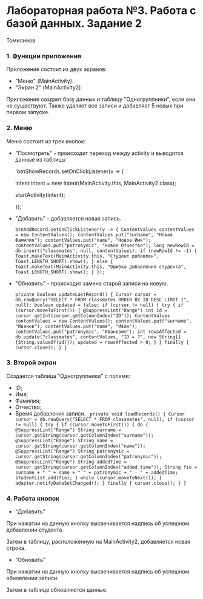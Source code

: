 # Лабораторная работа №3. Работа с базой данных. Задание 2
Томилинов
### 1. Функции приложения
Приложение состоит из двух экранов:
- "Меню" (MainActivity).
- "Экран 2" (MainActivity2).

Приложение создает базу данных и таблицу "Одногруппники", если они не существуют. Также удаляет все записи и добавляет 5 новых при первом запуске.
### 2. Меню
Меню состоит из трех кнопок:
- "Посмотреть" - происходит переход между activity и выводятся данные из таблицы

  `btnShowRecords.setOnClickListener(v -> {

  Intent intent = new Intent(MainActivity.this, MainActivity2.class);

  startActivity(intent);

  });`

- "Добавить" - добавляется новая запись.

  `btnAddRecord.setOnClickListener(v -> {
  ContentValues contentValues = new ContentValues();
  contentValues.put("surname", "Новая Фамилия");
  contentValues.put("name", "Новое Имя");
  contentValues.put("patronymic", "Новое Отчество");
  long newRowId = db.insert("classmates", null, contentValues);
  if (newRowId != -1) {
  Toast.makeText(MainActivity.this, "Студент добавлен", Toast.LENGTH_SHORT).show();
  } else {
  Toast.makeText(MainActivity.this, "Ошибка добавления студента", Toast.LENGTH_SHORT).show();
  }
  });`

- "Обновить" - происходит замена старой записи на новую.

  `private boolean updateLastRecord() {
  Cursor cursor = db.rawQuery("SELECT * FROM classmates ORDER BY ID DESC LIMIT 1", null);
  boolean updated = false;
  if (cursor != null) {
  try {
  if (cursor.moveToFirst()) {
  @SuppressLint("Range") int id = cursor.getInt(cursor.getColumnIndex("ID"));
  ContentValues contentValues = new ContentValues();
  contentValues.put("surname", "Иванов");
  contentValues.put("name", "Иван");
  contentValues.put("patronymic", "Иванович");
  int rowsAffected = db.update("classmates", contentValues, "ID = ?", new String[]{String.valueOf(id)});
  updated = rowsAffected > 0;
  }
  } finally {
  cursor.close();
  }
  }`

### 3. Второй экран
Создается таблица "Одногруппники" с полями:

- ID;
- Имя;
- Фамилия;
- Отчество;
- Время добавления записи.
` private void loadRecords() {
  Cursor cursor = db.rawQuery("SELECT * FROM classmates", null);
  if (cursor != null) {
  try {
  if (cursor.moveToFirst()) {
  do {
  @SuppressLint("Range") String surname = cursor.getString(cursor.getColumnIndex("surname"));
  @SuppressLint("Range") String name = cursor.getString(cursor.getColumnIndex("name"));
  @SuppressLint("Range") String patronymic = cursor.getString(cursor.getColumnIndex("patronymic"));
  @SuppressLint("Range") String addedTime = cursor.getString(cursor.getColumnIndex("added_time"));
  String fio = surname + " " + name + " " + patronymic + " - " + addedTime;
  studentList.add(fio);
  } while (cursor.moveToNext());
  }
  adapter.notifyDataSetChanged();
  } finally {
  cursor.close();
  }
  }`

### 4. Работа кнопок
- "Добавить"

При нажатии на данную кнопку высвечивается надпись об успешном добавлении студента.

Затем в таблицу, расположенную на MainActivity2, добавляется новая строка.

- "Обновить"

При нажатии на данную кнопку высвечивается надпись об успешном обновлении записи.

Затем в таблице обновляются данные.
